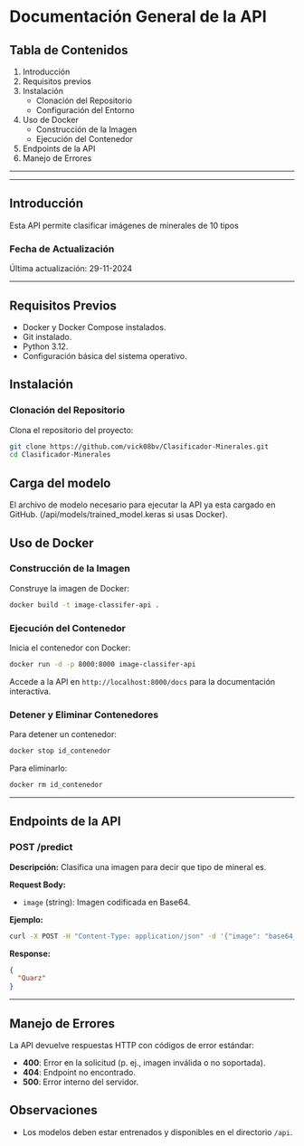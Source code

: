 # Documentación General de la API

## Tabla de Contenidos
1. Introducción
2. Requisitos previos
3. Instalación
   - Clonación del Repositorio
   - Configuración del Entorno
4. Uso de Docker
   - Construcción de la Imagen
   - Ejecución del Contenedor
5. Endpoints de la API
6. Manejo de Errores

---
---

## Introducción
Esta API permite clasificar imágenes de minerales de 10 tipos

### Fecha de Actualización
Última actualización: 29-11-2024

---

## Requisitos Previos
- Docker y Docker Compose instalados.
- Git instalado.
- Python 3.12.
- Configuración básica del sistema operativo.

## Instalación

### Clonación del Repositorio
Clona el repositorio del proyecto:
```bash
git clone https://github.com/vick08bv/Clasificador-Minerales.git
cd Clasificador-Minerales
```
## Carga del modelo

El archivo de modelo necesario para ejecutar la API ya esta cargado en GitHub. (/api/models/trained_model.keras si usas Docker).
 
## Uso de Docker

### Construcción de la Imagen
Construye la imagen de Docker:
```bash
docker build -t image-classifer-api .
```

### Ejecución del Contenedor
Inicia el contenedor con Docker:
```bash
docker run -d -p 8000:8000 image-classifer-api
```
Accede a la API en `http://localhost:8000/docs` para la documentación interactiva.

### Detener y Eliminar Contenedores
Para detener un contenedor:
```bash
docker stop id_contenedor
```
Para eliminarlo:
```bash
docker rm id_contenedor
```

---

## Endpoints de la API

### POST /predict
**Descripción:** Clasifica una imagen para decir que tipo de mineral es.

**Request Body:**
- `image` (string): Imagen codificada en Base64.

**Ejemplo:**
```bash
curl -X POST -H "Content-Type: application/json" -d '{"image": "base64_string"}' http://localhost:8000/predict
```

**Response:**
```json
{
  "Quarz"
}
```

---

## Manejo de Errores
La API devuelve respuestas HTTP con códigos de error estándar:
- **400**: Error en la solicitud (p. ej., imagen inválida o no soportada).
- **404**: Endpoint no encontrado.
- **500**: Error interno del servidor.

## Observaciones

- Los modelos deben estar entrenados y disponibles en el directorio `/api`.
